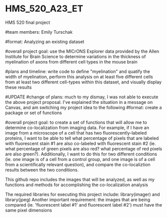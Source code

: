 # HMS_520_A23_ET
HMS 520 final project

#team members: Emily Turschak

#format: Analyzing an existing dataset 

#overall project goal: use the MICrONS Explorer data provided by the Allen Institute for Brain Science to determine variations in the thickness of myelination of axons from different cell types in the mouse brain 

#plans and timeline: write code to define "myelination" and quatify the width of myelination, perform this analysis on at least five different cells from at least two different cell-types within this dataset, and visually display these results 

#UPDATE
#change of plans: much to my dismay, I was not able to execute the above project proposal. I've explained the situation in a message on Canvas, and am switching my project idea to the following 
#format: create a package or set of functions 

#overall project goal: to create a set of functions that will allow me to determine co-localization from imaging data. For example, if I have an image from a microscope of a cell that has two fluorescently-labeled proteins, I want to be able to tell what percentage of pixels that are labeled with fluorescent stain #1 are also co-labeled with fluorescent stain #2 (ie. what percentage of green pixels are also red? what percentage of red pixels are also green?). Additionally, I want to do this for two different conditions (ie. one image is of a cell from a control group, and one image is of a cell from a scientifically relevant question), and compare the co-localiztion results between the two conditions.

This github repo includes the images that will be analyzed, as well as my functions and methods for accomplishing the co-localization analysis 

The required libraries for executing this project include: library(imager) and library(jpeg) 
Another important requirement: the images that are being compared (ie. 'fluorescent label #1' and fluorescent label #2') must have the same pixel dimensions

